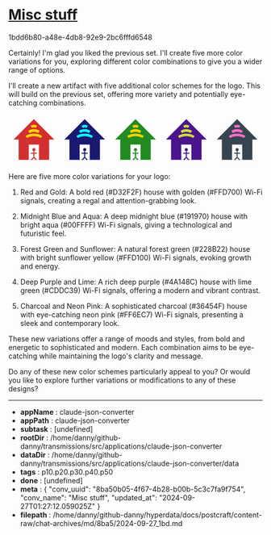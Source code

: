 # [Misc stuff](https://claude.ai/chat/8ba50b05-4f67-4b28-b00b-5c3c7fa9f754)

1bdd6b80-a48e-4db8-92e9-2bc6fffd6548

 Certainly! I'm glad you liked the previous set. I'll create five more color variations for you, exploring different color combinations to give you a wider range of options.

<antThinking>I'll create a new artifact with five additional color schemes for the logo. This will build on the previous set, offering more variety and potentially eye-catching combinations.</antThinking>

<antArtifact identifier="self-hosted-content-logo-color-variations-2" type="image/svg+xml" title="Self-Hosted Content Campaign Logo Additional Color Variations">
<svg xmlns="http://www.w3.org/2000/svg" viewBox="0 0 500 100">
  <!-- Red and Gold -->
  <g transform="translate(0,0)">
    <path d="M10 50 L50 10 L90 50 L80 50 L80 90 H20 V50 Z" fill="#D32F2F"/>
    <rect x="40" y="60" width="20" height="30" fill="#FFFFFF"/>
    <path d="M35 45 A30 30 0 0 1 65 45" fill="none" stroke="#FFD700" stroke-width="5"/>
    <path d="M40 35 A20 20 0 0 1 60 35" fill="none" stroke="#FFD700" stroke-width="5"/>
    <path d="M45 25 A10 10 0 0 1 55 25" fill="none" stroke="#FFD700" stroke-width="5"/>
    <circle cx="50" cy="70" r="3" fill="#D32F2F"/>
    <line x1="50" y1="73" x2="50" y2="85" stroke="#D32F2F" stroke-width="2"/>
    <line x1="44" y1="77" x2="56" y2="77" stroke="#D32F2F" stroke-width="2"/>
    <line x1="50" y1="85" x2="45" y2="90" stroke="#D32F2F" stroke-width="2"/>
    <line x1="50" y1="85" x2="55" y2="90" stroke="#D32F2F" stroke-width="2"/>
  </g>
  
  <!-- Midnight Blue and Aqua -->
  <g transform="translate(100,0)">
    <path d="M10 50 L50 10 L90 50 L80 50 L80 90 H20 V50 Z" fill="#191970"/>
    <rect x="40" y="60" width="20" height="30" fill="#FFFFFF"/>
    <path d="M35 45 A30 30 0 0 1 65 45" fill="none" stroke="#00FFFF" stroke-width="5"/>
    <path d="M40 35 A20 20 0 0 1 60 35" fill="none" stroke="#00FFFF" stroke-width="5"/>
    <path d="M45 25 A10 10 0 0 1 55 25" fill="none" stroke="#00FFFF" stroke-width="5"/>
    <circle cx="50" cy="70" r="3" fill="#191970"/>
    <line x1="50" y1="73" x2="50" y2="85" stroke="#191970" stroke-width="2"/>
    <line x1="44" y1="77" x2="56" y2="77" stroke="#191970" stroke-width="2"/>
    <line x1="50" y1="85" x2="45" y2="90" stroke="#191970" stroke-width="2"/>
    <line x1="50" y1="85" x2="55" y2="90" stroke="#191970" stroke-width="2"/>
  </g>

  <!-- Forest Green and Sunflower -->
  <g transform="translate(200,0)">
    <path d="M10 50 L50 10 L90 50 L80 50 L80 90 H20 V50 Z" fill="#228B22"/>
    <rect x="40" y="60" width="20" height="30" fill="#FFFFFF"/>
    <path d="M35 45 A30 30 0 0 1 65 45" fill="none" stroke="#FFD100" stroke-width="5"/>
    <path d="M40 35 A20 20 0 0 1 60 35" fill="none" stroke="#FFD100" stroke-width="5"/>
    <path d="M45 25 A10 10 0 0 1 55 25" fill="none" stroke="#FFD100" stroke-width="5"/>
    <circle cx="50" cy="70" r="3" fill="#228B22"/>
    <line x1="50" y1="73" x2="50" y2="85" stroke="#228B22" stroke-width="2"/>
    <line x1="44" y1="77" x2="56" y2="77" stroke="#228B22" stroke-width="2"/>
    <line x1="50" y1="85" x2="45" y2="90" stroke="#228B22" stroke-width="2"/>
    <line x1="50" y1="85" x2="55" y2="90" stroke="#228B22" stroke-width="2"/>
  </g>

  <!-- Deep Purple and Lime -->
  <g transform="translate(300,0)">
    <path d="M10 50 L50 10 L90 50 L80 50 L80 90 H20 V50 Z" fill="#4A148C"/>
    <rect x="40" y="60" width="20" height="30" fill="#FFFFFF"/>
    <path d="M35 45 A30 30 0 0 1 65 45" fill="none" stroke="#CDDC39" stroke-width="5"/>
    <path d="M40 35 A20 20 0 0 1 60 35" fill="none" stroke="#CDDC39" stroke-width="5"/>
    <path d="M45 25 A10 10 0 0 1 55 25" fill="none" stroke="#CDDC39" stroke-width="5"/>
    <circle cx="50" cy="70" r="3" fill="#4A148C"/>
    <line x1="50" y1="73" x2="50" y2="85" stroke="#4A148C" stroke-width="2"/>
    <line x1="44" y1="77" x2="56" y2="77" stroke="#4A148C" stroke-width="2"/>
    <line x1="50" y1="85" x2="45" y2="90" stroke="#4A148C" stroke-width="2"/>
    <line x1="50" y1="85" x2="55" y2="90" stroke="#4A148C" stroke-width="2"/>
  </g>

  <!-- Charcoal and Neon Pink -->
  <g transform="translate(400,0)">
    <path d="M10 50 L50 10 L90 50 L80 50 L80 90 H20 V50 Z" fill="#36454F"/>
    <rect x="40" y="60" width="20" height="30" fill="#FFFFFF"/>
    <path d="M35 45 A30 30 0 0 1 65 45" fill="none" stroke="#FF6EC7" stroke-width="5"/>
    <path d="M40 35 A20 20 0 0 1 60 35" fill="none" stroke="#FF6EC7" stroke-width="5"/>
    <path d="M45 25 A10 10 0 0 1 55 25" fill="none" stroke="#FF6EC7" stroke-width="5"/>
    <circle cx="50" cy="70" r="3" fill="#36454F"/>
    <line x1="50" y1="73" x2="50" y2="85" stroke="#36454F" stroke-width="2"/>
    <line x1="44" y1="77" x2="56" y2="77" stroke="#36454F" stroke-width="2"/>
    <line x1="50" y1="85" x2="45" y2="90" stroke="#36454F" stroke-width="2"/>
    <line x1="50" y1="85" x2="55" y2="90" stroke="#36454F" stroke-width="2"/>
  </g>
</svg>
</antArtifact>

Here are five more color variations for your logo:

1. Red and Gold: A bold red (#D32F2F) house with golden (#FFD700) Wi-Fi signals, creating a regal and attention-grabbing look.

2. Midnight Blue and Aqua: A deep midnight blue (#191970) house with bright aqua (#00FFFF) Wi-Fi signals, giving a technological and futuristic feel.

3. Forest Green and Sunflower: A natural forest green (#228B22) house with bright sunflower yellow (#FFD100) Wi-Fi signals, evoking growth and energy.

4. Deep Purple and Lime: A rich deep purple (#4A148C) house with lime green (#CDDC39) Wi-Fi signals, offering a modern and vibrant contrast.

5. Charcoal and Neon Pink: A sophisticated charcoal (#36454F) house with eye-catching neon pink (#FF6EC7) Wi-Fi signals, presenting a sleek and contemporary look.

These new variations offer a range of moods and styles, from bold and energetic to sophisticated and modern. Each combination aims to be eye-catching while maintaining the logo's clarity and message.

Do any of these new color schemes particularly appeal to you? Or would you like to explore further variations or modifications to any of these designs?

---

* **appName** : claude-json-converter
* **appPath** : claude-json-converter
* **subtask** : [undefined]
* **rootDir** : /home/danny/github-danny/transmissions/src/applications/claude-json-converter
* **dataDir** : /home/danny/github-danny/transmissions/src/applications/claude-json-converter/data
* **tags** : p10.p20.p30.p40.p50
* **done** : [undefined]
* **meta** : {
  "conv_uuid": "8ba50b05-4f67-4b28-b00b-5c3c7fa9f754",
  "conv_name": "Misc stuff",
  "updated_at": "2024-09-27T01:27:12.059025Z"
}
* **filepath** : /home/danny/github-danny/hyperdata/docs/postcraft/content-raw/chat-archives/md/8ba5/2024-09-27_1bd.md